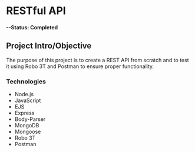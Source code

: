# RESTful API

#### --Status: Completed

## Project Intro/Objective
The purpose of this project is to create a REST API from scratch and to test it using Robo 3T and Postman to ensure proper functionality.

### Technologies
* Node.js
* JavaScript
* EJS
* Express
* Body-Parser
* MongoDB
* Mongoose
* Robo 3T
* Postman
